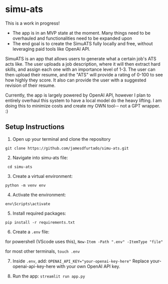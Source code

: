 # simu-ats

This is a work in progress!
- The app is in an MVP state at the moment. Many things need to be overhauled and functionalities need to be expanded upon
- The end goal is to create the SimuATS fully locally and free, without leveraging paid tools like OpenAI API.

SimuATS is an app that allows users to generate what a certain job's ATS acts like.
The user uploads a job description, where it will then extract hard skills, and assign each one with an importance level of 1-3.
The user can then upload their resume, and the "ATS" will provide a rating of 0-100 to see how highly they score.
It also can provide the user with a suggested revision of their resume.

Currently, the app is largely powered by OpenAI API, however I plan to entirely overhaul this system to have a local model do the heavy lifting. I am doing this to minimize costs and create my OWN tool-- not a GPT wrapper. :)

## Setup Instructions

1. Open up your terminal and clone the repository

```git clone https://github.com/jamesdfurtado/simu-ats.git```

2. Navigate into simu-ats file:

``` cd simu-ats```

3. Create a virtual environment:

```python -m venv env```

4. Activate the environment:

```env\Scripts\activate```


5. Install required packages:

```pip install -r requirements.txt```


6. Create a `.env` file:

for powershell (VScode uses this), ```New-Item -Path ".env" -ItemType "file"``` 

for most other terminals, ```touch .env``` 

7. Inside `.env`, add:
```OPENAI_API_KEY="your-openai-key-here"```
Replace your-openai-api-key-here with your own OpenAI API key.

8. Run the app:
```streamlit run app.py```
